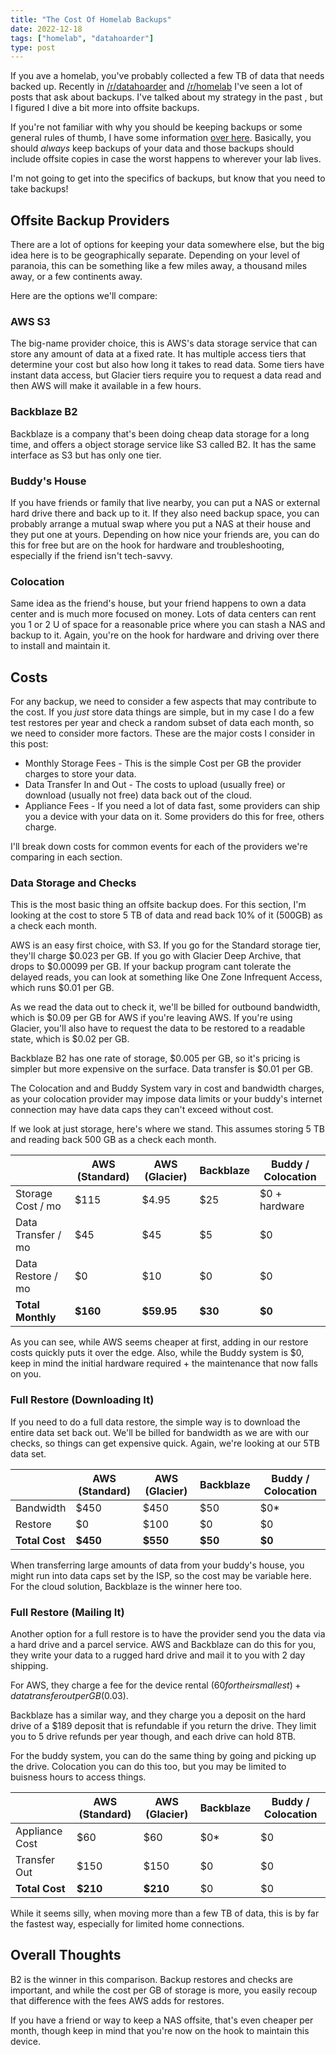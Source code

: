 ```yaml
---
title: "The Cost Of Homelab Backups"
date: 2022-12-18
tags: ["homelab", "datahoarder"]
type: post
---
```


If you ave a homelab, you've probably collected a few TB of data that needs
backed up.  Recently in [/r/datahoarder](https://www.reddit.com/r/datahoarder)
and [/r/homelab](https://www.reddit.com/r/homelab/) I've seen a lot of posts
that ask about backups.  I've talked about my strategy in the past , but I
figured I dive a bit more into offsite backups.

If you're not familiar with why you should be keeping backups or some general
rules of thumb, I have some information [over
here](/2021/my-personal-backup-strategy/).  Basically, you should _always_ keep
backups of your data and those backups should include offsite copies in case the
worst happens to wherever your lab lives.

I'm not going to get into the specifics of backups, but know that you need to
take backups!

## Offsite Backup Providers

There are a lot of options for keeping your data somewhere else, but the big
idea here is to be geographically separate.  Depending on your level of
paranoia, this can be something like a few miles away, a thousand miles away, or
a few continents away.

Here are the options we'll compare:

### AWS S3

The big-name provider choice, this is AWS's data storage service that can store
any amount of data at a fixed rate.  It has multiple access tiers that determine
your cost but also how long it takes to read data.  Some tiers have instant data
access, but Glacier tiers require you to request a data read and then AWS will
make it available in a few hours.

### Backblaze B2

Backblaze is a company that's been doing cheap data storage for a long time, and
offers a object storage service like S3 called B2.  It has the same interface as
S3 but has only one tier.

### Buddy's House

If you have friends or family that live nearby, you can put a NAS or external
hard drive there and back up to it.  If they also need backup space, you can
probably arrange a mutual swap where you put a NAS at their house and they put
one at yours.  Depending on how nice your friends are, you can do this for free
but are on the hook for hardware and troubleshooting, especially if the friend
isn't tech-savvy.

### Colocation

Same idea as the friend's house, but your friend happens to own a data center
and is much more focused on money.  Lots of data centers can rent you 1 or 2 U
of space for a reasonable price where you can stash a NAS and backup to it.
Again, you're on the hook for hardware and driving over there to install and
maintain it.

## Costs

For any backup, we need to consider a few aspects that may contribute to the
cost.  If you _just_ store data things are simple, but in my case I do a few
test restores per year and check a random subset of data each month, so we need
to consider more factors.  These are the major costs I consider in this post:

* Monthly Storage Fees - This is the simple Cost per GB the provider charges to
  store your data.
* Data Transfer In and Out - The costs to upload (usually free) or download
  (usually not free) data back out of the cloud.
* Appliance Fees - If you need a lot of data fast, some providers can ship you a
  device with your data on it.  Some providers do this for free, others charge.

I'll break down costs for common events for each of the providers we're
comparing in each section.

### Data Storage and Checks

This is the most basic thing an offsite backup does.  For this section, I'm
looking at the cost to store 5 TB of data and read back 10% of it (500GB) as a
check each month.

AWS is an easy first choice, with S3.  If you go for the Standard storage tier,
they'll charge $0.023 per GB.  If you go with Glacier Deep Archive, that drops
to $0.00099 per GB.  If your backup program cant tolerate the delayed reads, you
can look at something like One Zone Infrequent Access, which runs $0.01 per GB.

As we read the data out to check it, we'll be billed for outbound bandwidth,
which is $0.09 per GB for AWS if you're leaving AWS.  If you're using Glacier,
you'll also have to request the data to be restored to a readable state, which
is $0.02 per GB.

Backblaze B2 has one rate of storage, $0.005 per GB, so it's pricing is simpler
but more expensive on the surface.  Data transfer is $0.01 per GB.

The Colocation and and Buddy System vary in cost and bandwidth charges, as your
colocation provider may impose data limits or your buddy's internet connection
may have data caps they can't exceed without cost.

If we look at just storage, here's where we stand.  This assumes storing 5 TB
and reading back 500 GB as a check each month.

|                    | AWS (Standard) | AWS (Glacier) | Backblaze | Buddy / Colocation |
| ------------------ | -------------- | ------------- | --------- | ------------------ |
| Storage Cost / mo  | $115           | $4.95         | $25       | $0 + hardware      |
| Data Transfer / mo | $45            | $45           | $5        | $0                 |
| Data Restore / mo  | $0             | $10           | $0        | $0                 |
| **Total Monthly**  | **$160**       | **$59.95**    | **$30**   | **$0**             |

As you can see, while AWS seems cheaper at first, adding in our restore costs
quickly puts it over the edge.  Also, while the Buddy system is $0, keep in mind
the initial hardware required + the maintenance that now falls on you.

### Full Restore (Downloading It)

If you need to do a full data restore, the simple way is to download the entire
data set back out.  We'll be billed for bandwidth as we are with our checks, so
things can get expensive quick.  Again, we're looking at our 5TB data set.

|                | AWS (Standard) | AWS (Glacier) | Backblaze | Buddy / Colocation |
| -------------- | -------------- | ------------- | --------- | ------------------ |
| Bandwidth      | $450           | $450          | $50       | $0*                |
| Restore        | $0             | $100          | $0        | $0                 |
| **Total Cost** | **$450**       | **$550**      | **$50**   | **$0**             |

When transferring large amounts of data from your buddy's house, you might run
into data caps set by the ISP, so the cost may be variable here.  For the cloud
solution, Backblaze is the winner here too.

### Full Restore (Mailing It)

Another option for a full restore is to have the provider send you the data via
a hard drive and a parcel service.  AWS and Backblaze can do this for you, they
write your data to a rugged hard drive and mail it to you with 2 day shipping.

For AWS, they charge a fee for the device rental ($60 for their smallest) + data
transfer out per GB ($0.03).

Backblaze has a similar way, and they charge you a deposit on the hard drive of
a $189 deposit that is refundable if you return the drive.  They limit you to 5
drive refunds per year though, and each drive can hold 8TB.

For the buddy system, you can do the same thing by going and picking up the
drive.  Colocation you can do this too, but you may be limited to buisness hours
to access things.

|                | AWS (Standard) | AWS (Glacier) | Backblaze | Buddy / Colocation |
| -------------- | -------------- | ------------- | --------- | ------------------ |
| Appliance Cost | $60            | $60           | $0*       | $0                 |
| Transfer Out   | $150           | $150          | $0        | $0                 |
| **Total Cost** | **$210**       | **$210**      | $0        | $0                 |

While it seems silly, when moving more than a few TB of data, this is by far the
fastest way, especially for limited home connections.

## Overall Thoughts

B2 is the winner in this comparison.  Backup restores and checks are important,
and while the cost per GB of storage is more, you easily recoup that difference
with the fees AWS adds for restores.

If you have a friend or way to keep a NAS offsite, that's even cheaper per
month, though keep in mind that you're now on the hook to maintain this device.
